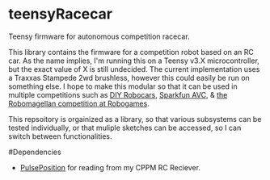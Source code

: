 # teensyRacecar
Teensy firmware for autonomous competition racecar.

This library contains the firmware for a competition robot based on an RC car.  As the name implies, I'm running this on a Teensy v3.X microcontroller, but the exact value of X is still undecided.  The current implementation uses a Traxxas Stampede 2wd brushless, however this could easily be run on something else. I hope to make this modular so that it can be used in multiple competitions such as [DIY Robocars](https://diyrobocars.com/), [Sparkfun AVC](https://avc.sparkfun.com/), & [the Robomagellan competition at Robogames](http://robogames.net/rules/magellan.php).

This repsoitory is orgainized as a library, so that various subsystems can be tested individually, or that muliple sketches can be accessed, so I can switch between functionalities.

#Dependencies
* [PulsePosition](https://github.com/PaulStoffregen/PulsePosition) for reading from my CPPM RC Reciever.
 
